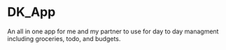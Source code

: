 # DK_App
An all in one app for me and my partner to use for day to day managment including groceries, todo, and budgets.
